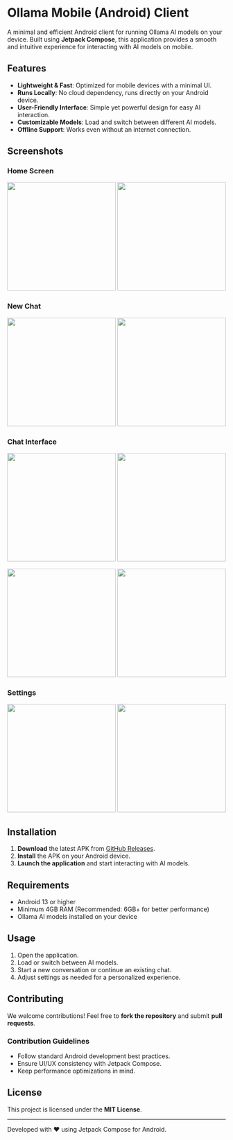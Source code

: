 # Ollama Mobile (Android) Client

A minimal and efficient Android client for running Ollama AI models on your device. Built using **Jetpack Compose**, this application provides a smooth and intuitive experience for interacting with AI models on mobile.

## Features

- **Lightweight & Fast**: Optimized for mobile devices with a minimal UI.
- **Runs Locally**: No cloud dependency, runs directly on your Android device.
- **User-Friendly Interface**: Simple yet powerful design for easy AI interaction.
- **Customizable Models**: Load and switch between different AI models.
- **Offline Support**: Works even without an internet connection.

## Screenshots

### Home Screen
<img src="Screenshots/01.png" width="250" />  <img src="Screenshots/02.png" width="250" />

### New Chat
<img src="Screenshots/03.png" width="250" />  <img src="Screenshots/04.png" width="250" />

### Chat Interface
<img src="Screenshots/05.png" width="250" />  <img src="Screenshots/06.png" width="250" />

<img src="Screenshots/07.png" width="250" />  <img src="Screenshots/08.png" width="250" />

### Settings

<img src="Screenshots/10.png" width="250" />  
<img src="Screenshots/11.png" width="250" />  

## Installation

1. **Download** the latest APK from [GitHub Releases](#).
2. **Install** the APK on your Android device.
3. **Launch the application** and start interacting with AI models.

## Requirements

- Android 13 or higher
- Minimum 4GB RAM (Recommended: 6GB+ for better performance)
- Ollama AI models installed on your device

## Usage

1. Open the application.
2. Load or switch between AI models.
3. Start a new conversation or continue an existing chat.
4. Adjust settings as needed for a personalized experience.

## Contributing

We welcome contributions! Feel free to **fork the repository** and submit **pull requests**.

### Contribution Guidelines
- Follow standard Android development best practices.
- Ensure UI/UX consistency with Jetpack Compose.
- Keep performance optimizations in mind.

## License

This project is licensed under the **MIT License**.

---

Developed with ❤️ using Jetpack Compose for Android.